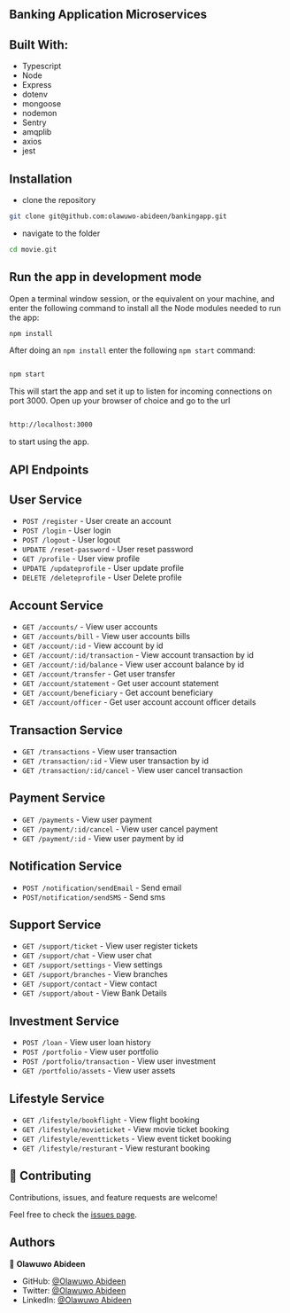 ## Banking Application Microservices

## Built With:

- Typescript
- Node
- Express
- dotenv
- mongoose
- nodemon
- Sentry
- amqplib
- axios
- jest

## Installation

- clone the repository

```sh
git clone git@github.com:olawuwo-abideen/bankingapp.git
```

- navigate to the folder

```sh
cd movie.git
```

## Run the app in development mode

Open a terminal window session, or the equivalent on your machine, and enter the following command to install all the
Node modules needed to run the app:

```sh
npm install
```

After doing an `npm install` enter the following `npm start` command:

```sh

npm start

```

This will start the app and set it up to listen for incoming connections on port 3000. Open up your browser of choice
and go to the url

```sh

http://localhost:3000

```

to start using the app.

## API Endpoints

## User Service

- `POST /register` - User create an account
- `POST /login` - User login
- `POST /logout` - User logout
- `UPDATE /reset-password` - User reset password
- `GET /profile` - User view profile
- `UPDATE /updateprofile` - User update profile 
- `DELETE /deleteprofile` - User Delete profile


## Account Service

- `GET /accounts/` - View user accounts
- `GET /accounts/bill` - View user accounts bills
- `GET /account/:id` - View account by id
- `GET /account/:id/transaction` - View account transaction by id
- `GET /account/:id/balance` - View user account balance by id
- `GET /account/transfer` - Get user transfer
- `GET /account/statement` - Get user account statement
- `GET /account/beneficiary` - Get account beneficiary
- `GET /account/officer` - Get user account account officer details

## Transaction Service

- `GET /transactions` - View user transaction
- `GET /transaction/:id` - View user transaction by id
- `GET /transaction/:id/cancel` - View user cancel transaction


## Payment Service

- `GET /payments` - View user payment
- `GET /payment/:id/cancel` - View user cancel payment
- `GET /payment/:id` - View user payment by id



## Notification Service

- `POST /notification/sendEmail` - Send email
- `POST/notification/sendSMS` - Send sms


## Support Service

- `GET /support/ticket` - View user register tickets
- `GET /support/chat` - View user chat
- `GET /support/settings` - View settings
- `GET /support/branches` - View branches
- `GET /support/contact` - View contact
- `GET /support/about` - View Bank Details


## Investment Service

- `POST /loan` - View user loan history
- `POST /portfolio` - View user portfolio
- `POST /portfolio/transaction` - View user investment
- `GET /portfolio/assets` - View user assets

## Lifestyle Service

- `GET /lifestyle/bookflight` - View flight booking
- `GET /lifestyle/movieticket` - View movie ticket booking
- `GET /lifestyle/eventtickets` - View event ticket booking
- `GET /lifestyle/resturant` - View resturant booking

## 🤝 Contributing

Contributions, issues, and feature requests are welcome!

Feel free to check the [issues page](https://github.com/olawuwo-abideen/bankingapp/issues).

## Authors

👤 **Olawuwo Abideen**

- GitHub: [@Olawuwo Abideen](https://github.com/olawuwo-abideen)
- Twitter: [@Olawuwo Abideen](https://twitter.com/olawuwo_abideen)
- LinkedIn: [@Olawuwo Abideen](https://www.linkedin.com/in/olawuwo-abideen/)



